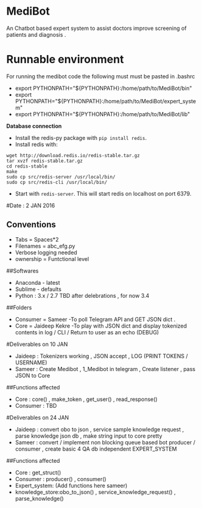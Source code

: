 # MediBot
An Chatbot based expert system to assist doctors improve screening of patients and diagnosis . 

# Runnable environment
For running the medibot code the following must must be pasted in .bashrc

* export PYTHONPATH="${PYTHONPATH}:/home/path/to/MediBot/bin"
* export PYTHONPATH="${PYTHONPATH}:/home/path/to/MediBot/expert_system"
* export PYTHONPATH="${PYTHONPATH}:/home/path/to/MediBot/lib"

**Database connection**

* Install the redis-py package with `pip install redis`.
* Install redis with:
```
wget http://download.redis.io/redis-stable.tar.gz
tar xvzf redis-stable.tar.gz
cd redis-stable
make
sudo cp src/redis-server /usr/local/bin/
sudo cp src/redis-cli /usr/local/bin/
```
* Start with `redis-server`. This will start redis on localhost on port 6379.

#Date : 2 JAN 2016
## Conventions

* Tabs = Spaces*2 
* Filenames = abc_efg.py
* Verbose logging needed 
* ownership = Funtctional level

##Softwares 
* Anaconda - latest 
* Sublime - defaults 
* Python : 3.x / 2.7 TBD after delebrations , for now 3.4 



##Folders 
* Consumer = Sameer
  -To poll Telegram API and GET JSON dict .
* Core = Jaideep Kekre 
  -To play with JSON dict and display tokenized contents in log / CLI / Return to user as an echo (DEBUG)

#Deliverables on 10 JAN 
* Jaideep : Tokenizers working , JSON accept , LOG (PRINT TOKENS / USERNAME)
* Sameer : Create Medibot , 1_Medibot in telegram , Create listener , pass JSON to Core 

##Functions affected
* Core : core() , make_token , get_user() , read_response() 
* Consumer : TBD 

#Deliverables on 24 JAN 
* Jaideep : convert obo to json , service sample knowledge request , parse knowledge json db , make string input to core pretty
* Sameer : convert / implement non blocking queue based bot producer / consumer , create basic 4 QA db independent EXPERT_SYSTEM 

##Functions affected
* Core :  get_struct()
* Consumer : producer() , consumer()
* Expert_system: (Add functions here sameer)
* knowledge_store:obo_to_json() , service_knowledge_request() , parse_knowledge()


